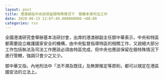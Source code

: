 ```yaml
---
layout: post
title: 港澳辦指中央該保留極特殊情況下　管轄本港司法工作
date: 2020-06-15 12:07:49.000000000 +08:00
categories: rss
---
```


全國港澳研究會舉辦基本法研討會，出席的港澳辦副主任鄧中華表示，中央和特區都需要設立維護國家安全的機構，由中央監督指導特區的相關工作，又說絕大部分工作包括執法及司法工作應該必須由特區完成，但中央也應該保留在極特殊情況下進行管轄，強調只會少之又少。

鄧中華又指，內地刑法中「法不溯及既往」及無罪推定等原則，都可以規定在港區國安法的立法上。
